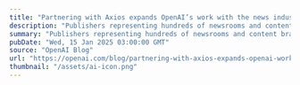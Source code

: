 ```yaml
---
title: "Partnering with Axios expands OpenAI’s work with the news industry"
description: "Publishers representing hundreds of newsrooms and content brands are using OpenAI partnerships and grant programs to adopt AI tools and strengthen the news ecosystem, while ChatGPT users gain access to information from leading, reliable publications."
summary: "Publishers representing hundreds of newsrooms and content brands are using OpenAI partnerships and grant programs to adopt AI tools and strengthen the news ecosystem, while ChatGPT users gain access to information from leading, reliable publications."
pubDate: "Wed, 15 Jan 2025 03:00:00 GMT"
source: "OpenAI Blog"
url: "https://openai.com/blog/partnering-with-axios-expands-openai-work-with-the-news-industry"
thumbnail: "/assets/ai-icon.png"
---
```


